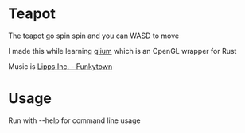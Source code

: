 # Teapot
The teapot go spin spin and you can WASD to move

I made this while learning [glium](https://github.com/glium/glium) which is an OpenGL wrapper for Rust

Music is [Lipps Inc. - Funkytown](https://www.youtube.com/watch?v=uhzy7JaU2Zc)

# Usage
Run with --help for command line usage